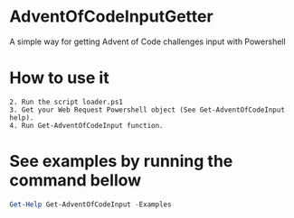 # AdventOfCodeInputGetter
A simple way for getting Advent of Code challenges input with Powershell

# How to use it
```1. Clone or download this repository.
2. Run the script loader.ps1
3. Get your Web Request Powershell object (See Get-AdventOfCodeInput help).
4. Run Get-AdventOfCodeInput function.
```

# See examples by running the command bellow
```Powershell
Get-Help Get-AdventOfCodeInput -Examples
```
